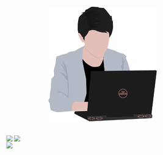 <p align="center">
  <img src="assets/Avatar-2.png" height="300">
</p>
<br />
<img align="center" src="https://github-readme-stats.vercel.app/api?username=thearhaam&show_icons=true&hide_border=true&count_private=true&hide_title=true" />
<img align="center" src="https://github-readme-stats.vercel.app/api/top-langs/?username=thearhaam&hide=java&layout=compact&hide_border=true&hide_title=true" />
<br />
<img align="center" src="https://github-readme-stats.vercel.app/api/wakatime?username=TheArhaam&hide_border=true&hide_title=true" />



<!---
[![Arhaam's github stats](https://github-readme-stats.vercel.app/api?username=thearhaam&show_icons=true&hide_border=true&count_private=true&hide_title=true)](https://github.com/anuraghazra/github-readme-stats)<br/>
[![Top Langs](https://github-readme-stats.vercel.app/api/top-langs/?username=thearhaam&hide=java&layout=compact&hide_border=true&hide_title=true)](https://github.com/anuraghazra/github-readme-stats)<br/>
[![willianrod's wakatime stats](https://github-readme-stats.vercel.app/api/wakatime?username=TheArhaam&hide_border=true&hide_title=true)](https://github.com/anuraghazra/github-readme-stats)
--->
